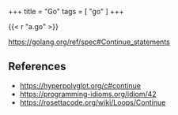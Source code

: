 +++
title = "Go"
tags = [ "go" ]
+++

{{< r "a.go" >}}

<https://golang.org/ref/spec#Continue_statements>

## References

- <https://hyperpolyglot.org/c#continue>
- <https://programming-idioms.org/idiom/42>
- <https://rosettacode.org/wiki/Loops/Continue>
